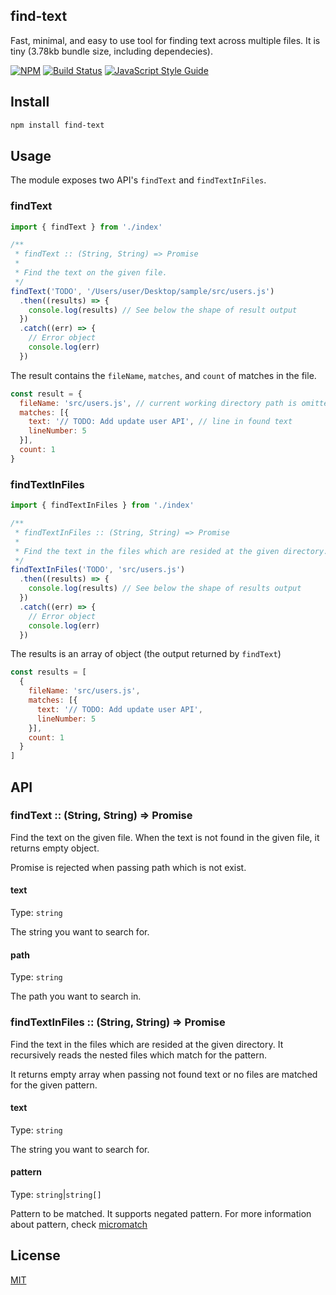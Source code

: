 ## find-text
Fast, minimal, and easy to use tool for finding text across multiple files. It is tiny (3.78kb bundle size, including dependecies).

[![NPM](https://img.shields.io/npm/v/find-text.svg)](https://www.npmjs.com/package/find-text) [![Build Status](https://travis-ci.org/denniscual/storext.svg?branch=master)](https://travis-ci.org/denniscual/find-text) [![JavaScript Style Guide](https://img.shields.io/badge/code_style-standard-brightgreen.svg)](https://standardjs.com)

## Install

```bash
npm install find-text
```

## Usage

The module exposes two API's `findText` and `findTextInFiles`.

### findText

```js
import { findText } from './index'

/**
 * findText :: (String, String) => Promise
 *
 * Find the text on the given file.
 */
findText('TODO', '/Users/user/Desktop/sample/src/users.js')
  .then((results) => {
    console.log(results) // See below the shape of result output
  })
  .catch((err) => {
    // Error object
    console.log(err)
  })
```

The result contains the `fileName`, `matches`, and `count` of matches in the file.

```js
const result = {
  fileName: 'src/users.js', // current working directory path is omitted
  matches: [{
    text: '// TODO: Add update user API', // line in found text
    lineNumber: 5
  }],
  count: 1
}
```

### findTextInFiles

```js
import { findTextInFiles } from './index'

/**
 * findTextInFiles :: (String, String) => Promise
 *
 * Find the text in the files which are resided at the given directory. 
 */
findTextInFiles('TODO', 'src/users.js')
  .then((results) => {
    console.log(results) // See below the shape of results output
  })
  .catch((err) => {
    // Error object
    console.log(err)
  })
```

The results is an array of object (the output returned by `findText`)

```js
const results = [
  {
    fileName: 'src/users.js', 
    matches: [{
      text: '// TODO: Add update user API',
      lineNumber: 5
    }],
    count: 1
  }
]
```

## API

### findText :: (String, String) => Promise 

Find the text on the given file. When the text is not found in the given file, it returns empty object.

Promise is rejected when passing path which is not exist.

#### text

Type: `string`<br>

The string you want to search for.

#### path

Type: `string`<br>

The path you want to search in.

### findTextInFiles :: (String, String) => Promise

Find the text in the files which are resided at the given directory. It recursively reads the nested files which match for the pattern.

It returns empty array when passing not found text or no files are matched for the given pattern.

#### text

Type: `string`<br>

The string you want to search for.

#### pattern

Type: `string`|`string[]`<br>

Pattern to be matched. It supports negated pattern. For more information about pattern, check [micromatch](https://github.com/micromatch/micromatch)

## License

[MIT](https://opensource.org/licenses/MIT)

